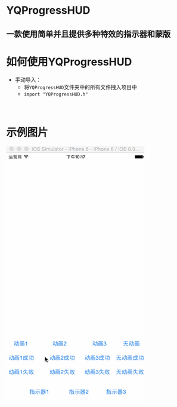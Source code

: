# YQProgressHUD
## 一款使用简单并且提供多种特效的指示器和蒙版<br>
# 如何使用YQProgressHUD
* 手动导入：
  * 将`YQProgressHUD`文件夹中的所有文件拽入项目中
  * `import "YQProgressHUD.h"`
  <br><br><br>
# 示例图片
![](https://github.com/yqDai/YQProgressHUD/raw/master/YQProgressHUD.gif)
